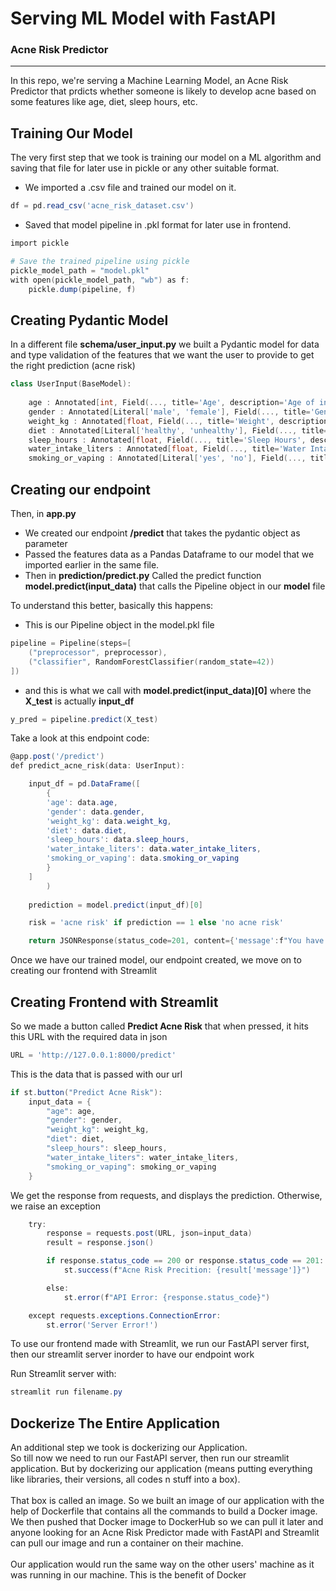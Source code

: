 # Serving ML Model with FastAPI
### Acne Risk Predictor

---------------------

In this repo, we're serving a Machine Learning Model, an Acne Risk Predictor that prdicts whether someone is likely to develop acne based on some features like age, diet, sleep hours, etc.

## Training Our Model

The very first step that we took is training our model on a ML algorithm and saving that file for later use in pickle or any other suitable format. 

- We imported a .csv file and trained our model on it. 
```powershell
df = pd.read_csv('acne_risk_dataset.csv')
```
- Saved that model pipeline in .pkl format for later use in frontend.
```powershell
import pickle

# Save the trained pipeline using pickle
pickle_model_path = "model.pkl"
with open(pickle_model_path, "wb") as f:
    pickle.dump(pipeline, f)
```

## Creating Pydantic Model

In a different file **schema/user_input.py** we built a Pydantic model for data and type validation of the features that we want the user to provide to get the right prediction (acne risk)

```powershell
class UserInput(BaseModel):
    
    age : Annotated[int, Field(..., title='Age', description='Age of individual', gt=0, lt=130)]
    gender : Annotated[Literal['male', 'female'], Field(..., title='Gender', description='Gender of individual')]
    weight_kg : Annotated[float, Field(..., title='Weight', description='Weight of individual (in Kgs)', gt=0)]
    diet : Annotated[Literal['healthy', 'unhealthy'], Field(..., title='Diet', description='Diet that you take', examples=['healthy', 'unhealthy'])]
    sleep_hours : Annotated[float, Field(..., title='Sleep Hours', description='How many hours do you sleep?', gt=0)]
    water_intake_liters : Annotated[float, Field(..., title='Water Intake', description='Water Intake (in liters)')]
    smoking_or_vaping : Annotated[Literal['yes', 'no'], Field(..., title='Smoke or Vape', description='Do you smoke or vape?', examples=['yes', 'no'])]
```

## Creating our endpoint

Then, in **app.py**<br>
- We created our endpoint **/predict** that takes the pydantic object as parameter
- Passed the features data as a Pandas Dataframe to our model that we imported earlier in the same file.
- Then in **prediction/predict.py** Called the predict function **model.predict(input_data)** that calls the Pipeline object in our **model** file

To understand this better, basically this happens: <br>
- This is our Pipeline object in the model.pkl file

```powershell
pipeline = Pipeline(steps=[
    ("preprocessor", preprocessor),
    ("classifier", RandomForestClassifier(random_state=42))
])
```

- and this is what we call with **model.predict(input_data)[0]** where the **X_test** is actually **input_df**

```powershell
y_pred = pipeline.predict(X_test)
```

Take a look at this endpoint code:

```powershell
@app.post('/predict')
def predict_acne_risk(data: UserInput):

    input_df = pd.DataFrame([
        {
        'age': data.age,
        'gender': data.gender,
        'weight_kg': data.weight_kg,
        'diet': data.diet,
        'sleep_hours': data.sleep_hours,
        'water_intake_liters': data.water_intake_liters,
        'smoking_or_vaping': data.smoking_or_vaping
        }
    ]
        )
    
    prediction = model.predict(input_df)[0]

    risk = 'acne risk' if prediction == 1 else 'no acne risk'

    return JSONResponse(status_code=201, content={'message':f"You have {risk}."})
```

Once we have our trained model, our endpoint created, we move on to creating our frontend with Streamlit

## Creating Frontend with Streamlit

So we made a button called **Predict Acne Risk** that when pressed, it hits this URL with the required data in json

```powershell
URL = 'http://127.0.0.1:8000/predict'
```

This is the data that is passed with our url

```powershell
if st.button("Predict Acne Risk"):
    input_data = {
        "age": age,
        "gender": gender,
        "weight_kg": weight_kg,
        "diet": diet,
        "sleep_hours": sleep_hours,
        "water_intake_liters": water_intake_liters,
        "smoking_or_vaping": smoking_or_vaping
    }
```

We get the response from requests, and displays the prediction. Otherwise, we raise an exception

```powershell
    try:
        response = requests.post(URL, json=input_data)
        result = response.json()

        if response.status_code == 200 or response.status_code == 201:
            st.success(f"Acne Risk Precition: {result['message']}")

        else:
            st.error(f"API Error: {response.status_code}")

    except requests.exceptions.ConnectionError:
        st.error('Server Error!')
```

To use our frontend made with Streamlit, we run our FastAPI server first, then our streamlit server inorder to have our endpoint work

Run Streamlit server with:

```powershell
streamlit run filename.py
```

## Dockerize The Entire Application

An additional step we took is dockerizing our Application. <br> So till now we need to run our FastAPI server, then run our streamlit application. But by dockerizing our application (means putting everything like libraries, their versions, all codes n stuff into a box). 
<br> <br>
That box is called an image. So we built an image of our application with the help of Dockerfile that contains all the commands to build a Docker image. We then pushed that Docker image to DockerHub so we can pull it later and anyone looking for an Acne Risk Predictor made with FastAPI and Streamlit can pull our image and run a container on their machine. 
<br> <br>
Our application would run the same way on the other users' machine as it was running in our machine. This is the benefit of Docker